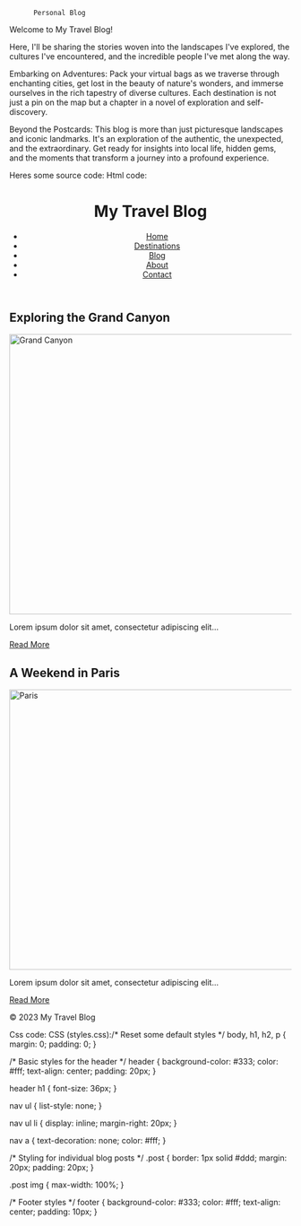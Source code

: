 
          Personal Blog

Welcome to My Travel Blog!

Here, I'll be sharing the stories woven into the landscapes I've explored, the cultures I've encountered, and the incredible people I've met along the way.

Embarking on Adventures:
Pack your virtual bags as we traverse through enchanting cities, get lost in the beauty of nature's wonders, and immerse ourselves in the rich tapestry of diverse cultures. Each destination is not just a pin on the map but a chapter in a novel of exploration and self-discovery.

Beyond the Postcards:
This blog is more than just picturesque landscapes and iconic landmarks. It's an exploration of the authentic, the unexpected, and the extraordinary. Get ready for insights into local life, hidden gems, and the moments that transform a journey into a profound experience.

Heres some source code:
Html code:
<!DOCTYPE html>
<html lang="en">
<head>
    <meta charset="UTF-8">
    <meta name="viewport" content="width=device-width, initial-scale=1.0">
    <title>My Travel Blog</title>
    <link rel="stylesheet" href="styles.css">
</head>
<body>
    <header>
        <h1>My Travel Blog</h1>
        <nav>
            <ul>
                <li><a href="#">Home</a></li>
                <li><a href="#">Destinations</a></li>
                <li><a href="#">Blog</a></li>
                <li><a href="#">About</a></li>
                <li><a href="#">Contact</a></li>
            </ul>
        </nav>
    </header>
    <main>
        <section class="post">
            <h2>Exploring the Grand Canyon</h2>
            <img src="grand.jpg" alt="Grand Canyon" width="1000" height="500">
            <p>Lorem ipsum dolor sit amet, consectetur adipiscing elit...</p>
            <a href="blog_post1.html">Read More</a>
        </section>
        <section class="post">
            <h2>A Weekend in Paris</h2>
            <img src="paris.jpg" alt="Paris" width="1000" height="500">
            <p>Lorem ipsum dolor sit amet, consectetur adipiscing elit...</p>
            <a href="blog_post2.html">Read More</a>
        </section>
        <!-- Add more blog posts here -->
    </main>
    <footer>
        <p>&copy; 2023 My Travel Blog</p>
    </footer>
</body>
</html>

Css code:
CSS (styles.css):/* Reset some default styles */
body, h1, h2, p {
    margin: 0;
    padding: 0;
}

/* Basic styles for the header */
header {
    background-color: #333;
    color: #fff;
    text-align: center;
    padding: 20px;
}

header h1 {
    font-size: 36px;
}

nav ul {
    list-style: none;
}

nav ul li {
    display: inline;
    margin-right: 20px;
}

nav a {
    text-decoration: none;
    color: #fff;
}

/* Styling for individual blog posts */
.post {
    border: 1px solid #ddd;
    margin: 20px;
    padding: 20px;
}

.post img {
    max-width: 100%;
}

/* Footer styles */
footer {
    background-color: #333;
    color: #fff;
    text-align: center;
    padding: 10px;
}   
